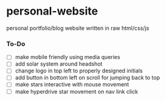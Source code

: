 # personal-website
personal portfolio/blog website written in raw html/css/js

### To-Do
- [ ] make mobile friendly using media queries
- [ ] add solar system around headshot
- [ ] change logo in top left to properly designed initials
- [ ] add button in bottom left on scroll for jumping back to top
- [ ] make stars interactive with mouse movement
- [ ] make hyperdrive star movement on nav link click
